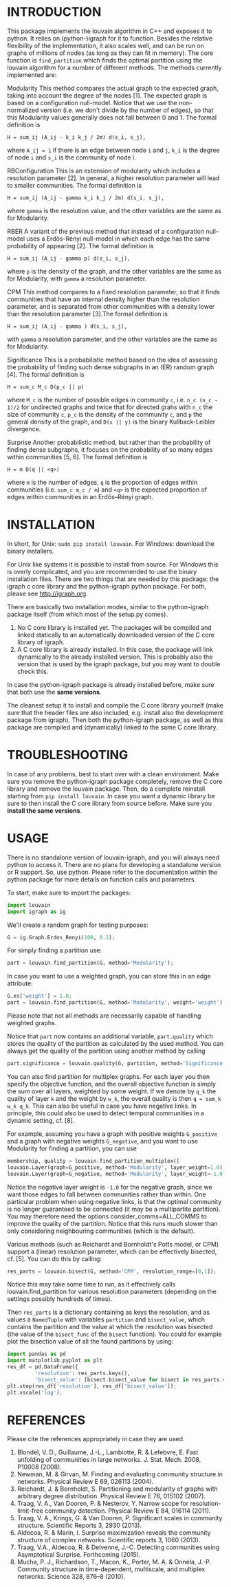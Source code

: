 INTRODUCTION
============

This package implements the louvain algorithm in C++ and exposes it to python.
It relies on (python-)igraph for it to function. Besides the relative
flexibility of the implementation, it also scales well, and can be run on graphs
of millions of nodes (as long as they can fit in memory). The core function is
``find_partition`` which finds the optimal partition using the louvain algorithm
for a number of different methods. The methods currently implemented are:

Modularity
  This method compares the actual graph to the expected graph, taking into
  account the degree of the nodes [1]. The expected graph is based on a
  configuration null-model. Notice that we use the non-normalized version (i.e.
  we don't divide by the number of edges), so that this Modularity values
  generally does not fall between 0 and 1. The formal definition is

  ```
  H = sum_ij (A_ij - k_i k_j / 2m) d(s_i, s_j),
  ```

  where `A_ij = 1` if there is an edge between node `i` and `j`, `k_i` is the degree of
  node `i` and `s_i` is the community of node i.

RBConfiguration
  This is an extension of modularity which includes a resolution parameter [2].
  In general, a higher resolution parameter will lead to smaller communities.
  The formal definition is

  ```
  H = sum_ij (A_ij - gamma k_i k_j / 2m) d(s_i, s_j),
  ```

  where `gamma` is the resolution value, and the other variables are the same as
  for Modularity.

RBER
  A variant of the previous method that instead of a configuration null-model
  uses a Erdös-Rényi null-model in which each edge has the same probability of
  appearing [2]. The formal definition is

  ```
  H = sum_ij (A_ij - gamma p) d(s_i, s_j),
  ```

  where `p` is the density of the graph, and the other variables are the same as
  for Modularity, with `gamma` a resolution parameter.


CPM
  This method compares to a fixed resolution parameter, so that it finds
  communities that have an internal density higher than the resolution
  parameter, and is separated from other communities with a density lower than
  the resolution parameter [3].The formal definition is

  ```
  H = sum_ij (A_ij - gamma ) d(s_i, s_j),
  ```

  with `gamma` a resolution parameter, and the other variables are the same as for
  Modularity.

Significance
  This is a probabilistic method based on the idea of assessing the probability
  of finding such dense subgraphs in an (ER) random graph [4]. The formal
  definition is

  ```
  H = sum_c M_c D(p_c || p)
  ```

  where `M_c` is the number of possible edges in community `c`, i.e. `n_c (n_c - 1)/2`
  for undirected graphs and twice that for directed grahs with `n_c` the size of
  community `c`, `p_c` is the density of the community `c`, and `p` the general density
  of the graph, and `D(x || y)` is the binary Kullback-Leibler divergence.

Surprise
  Another probabilistic method, but rather than the probability of finding dense
  subgraphs, it focuses on the probability of so many edges within communities
  [5, 6]. The formal definition is

  ```
  H = m D(q || <q>)
  ```

  where `m` is the number of edges, `q` is the proportion of edges within
  communities (i.e. `sum_c m_c / m`) and `<q>` is the expected proportion of edges
  within communities in an Erdős–Rényi graph.

INSTALLATION
============

In short, for Unix: ``sudo pip install louvain``.
For Windows: download the binary installers.

For Unix like systems it is possible to install from source. For Windows this is
overly complicated, and you are recommended to use the binary installation files.
There are two things that are needed by this package: the igraph c core library
and the python-igraph python package. For both, please see http://igraph.org.

There are basically two installation modes, similar to the python-igraph package
itself (from which most of the setup.py comes).

1. No C core library is installed yet. The packages will be compiled and linked
   statically to an automatically downloaded version of the C core library of
   igraph.
2. A C core library is already installed. In this case, the package will link
   dynamically to the already installed version. This is probably also the
   version that is used by the igraph package, but you may want to double check
   this.

In case the python-igraph package is already installed before, make sure that
both use the **same versions**.

The cleanest setup it to install and compile the C core library yourself (make
sure that the header files are also included, e.g. install also the development
package from igraph). Then both the python-igraph package, as well as this
package are compiled and (dynamically) linked to the same C core library.

TROUBLESHOOTING
===============

In case of any problems, best to start over with a clean environment. Make sure
you remove the python-igraph package completely, remove the C core library and
remove the louvain package. Then, do a complete reinstall starting from ``pip
install louvain``. In case you want a dynamic library be sure to then install
the C core library from source before. Make sure you **install the same
versions**.

USAGE
=====

There is no standalone version of louvain-igraph, and you will always need
python to access it. There are no plans for developing a standalone version or R
support. So, use python. Please refer to the documentation within the python
package for more details on function calls and parameters.

To start, make sure to import the packages:
```python
import louvain
import igraph as ig
```

We'll create a random graph for testing purposes:
```python
G = ig.Graph.Erdos_Renyi(100, 0.1);
```

For simply finding a partition use:
```python
part = louvain.find_partition(G, method='Modularity');
```

In case you want to use a weighted graph, you can store this in an edge
attribute:
```python
G.es['weight'] = 1.0;
part = louvain.find_partition(G, method='Modularity', weight='weight');
```
Please note that not all methods are necessarily capable of handling weighted
graphs.

Notice that ``part`` now contains an additional variable, ``part.quality`` which
stores the quality of the partition as calculated by the used method. You can
always get the quality of the partition using another method by calling
```python
part.significance = louvain.quality(G, partition, method='Significance');
```

You can also find partition for multiplex graphs. For each layer you then
specify the objective function, and the overall objective function is simply the
sum over all layers, weighted by some weight. If we denote by ``q_k`` the quality
of layer ``k`` and the weight by ``w_k``, the overall quality is then ``q = sum_k
w_k q_k``.  This can also be useful in case you have negative links. In
principle, this could also be used to detect temporal communities in a dynamic
setting, cf. [8].

For example, assuming you have a graph with positive weights ``G_positive`` and
a graph with negative weights ``G_negative``, and you want to use Modularity for
finding a partition, you can use
```python
membership, quality = louvain.find_partition_multiplex([
louvain.Layer(graph=G_positive, method='Modularity', layer_weight=1.0),
louvain.Layer(graph=G_negative, method='Modularity', layer_weight=-1.0)])
```

Notice the negative layer weight is ``-1.0`` for the negative graph, since we
want those edges to fall between communities rather than within. One particular
problem when using negative links, is that the optimal community is no longer
guaranteed to be connected (it may be a multipartite partition). You may
therefore need the options consider_comms=ALL_COMMS to improve the quality of
the partition. Notice that this runs much slower than only considering
neighbouring communities (which is the default).

Various methods (such as Reichardt and Bornholdt's Potts model, or CPM) support
a (linear) resolution parameter, which can be effectively bisected, cf. [5]. You
can do this by calling:
```python
res_parts = louvain.bisect(G, method='CPM', resolution_range=[0,1]);
```
Notice this may take some time to run, as it effectively calls
louvain.find_partition for various resolution parameters (depending on the
settings possibly hundreds of times).

Then ``res_parts`` is a dictionary containing as keys the resolution, and as
values a ``NamedTuple`` with variables ``partition`` and ``bisect_value``, which
contains the partition and the value at which the resolution was bisected (the
value of the ``bisect_func`` of the ``bisect`` function). You could for example
plot the bisection value of all the found partitions by using:
```python
import pandas as pd
import matplotlib.pyplot as plt
res_df = pd.DataFrame({
         'resolution': res_parts.keys(),
         'bisect_value': [bisect.bisect_value for bisect in res_parts.values()]});
plt.step(res_df['resolution'], res_df['bisect_value']);
plt.xscale('log');
```

REFERENCES
==========

Please cite the references appropriately in case they are used.

1. Blondel, V. D., Guillaume, J.-L., Lambiotte, R. & Lefebvre, E. Fast unfolding
   of communities in large networks. J. Stat. Mech. 2008, P10008 (2008).
2. Newman, M. & Girvan, M. Finding and evaluating community structure in networks.
   Physical Review E 69, 026113 (2004).
3. Reichardt, J. & Bornholdt, S. Partitioning and modularity of graphs with arbitrary
   degree distribution. Physical Review E 76, 015102 (2007).
4. Traag, V. A., Van Dooren, P. & Nesterov, Y. Narrow scope for resolution-limit-free
   community detection. Physical Review E 84, 016114 (2011).
5. Traag, V. A., Krings, G. & Van Dooren, P. Significant scales in community structure.
   Scientific Reports 3, 2930 (2013).
6. Aldecoa, R. & Marín, I. Surprise maximization reveals the community structure
   of complex networks. Scientific reports 3, 1060 (2013).
7. Traag, V.A., Aldecoa, R. & Delvenne, J.-C. Detecting communities using Asymptotical
   Surprise. Forthcoming (2015).
8. Mucha, P. J., Richardson, T., Macon, K., Porter, M. A. & Onnela, J.-P.
   Community structure in time-dependent, multiscale, and multiplex networks.
   Science 328, 876–8 (2010).
